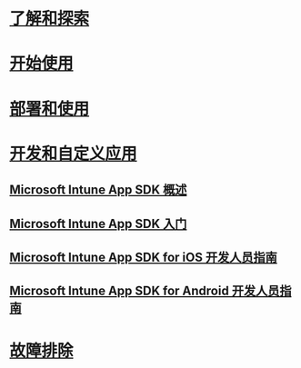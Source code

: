 # [了解和探索](/intune/understand-explore/introduction-to-microsoft-intune)
# [开始使用](/intune/get-started/what-to-know-before-you-start-microsoft-intune)
# [部署和使用](/intune/deploy-use/overview-of-device-and-app-lifecycles-in-microsoft-intune)
# [开发和自定义应用](intune-app-sdk.md)
## [Microsoft Intune App SDK 概述](intune-app-sdk.md)
## [Microsoft Intune App SDK 入门](intune-app-sdk-get-started.md)
## [Microsoft Intune App SDK for iOS 开发人员指南](intune-app-sdk-ios.md)
## [Microsoft Intune App SDK for Android 开发人员指南](intune-app-sdk-android.md)
# [故障排除](/intune/troubleshoot/how-to-get-support-for-microsoft-intune)


<!--HONumber=Jun16_HO4-->


